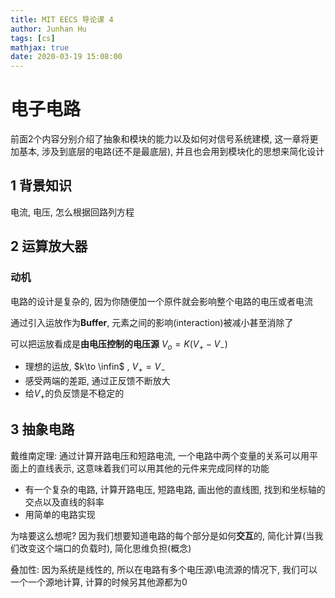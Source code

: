 ```yaml
---
title: MIT EECS 导论课 4
author: Junhan Hu
tags: [cs]
mathjax: true
date: 2020-03-19 15:08:00
---
```


# 电子电路

前面2个内容分别介绍了抽象和模块的能力以及如何对信号系统建模, 这一章将更加基本, 涉及到底层的电路(还不是最底层), 并且也会用到模块化的思想来简化设计

## 1 背景知识

电流, 电压, 怎么根据回路列方程

## 2 运算放大器

### 动机

电路的设计是复杂的, 因为你随便加一个原件就会影响整个电路的电压或者电流

通过引入运放作为**Buffer**, 元素之间的影响(interaction)被减小甚至消除了

可以把运放看成是**由电压控制的电压源** $V_o=K(V_+-V_-)$

* 理想的运放, $k\to \infin$   ,   $V_+=V_-$
* 感受两端的差距, 通过正反馈不断放大
* 给$V_+$的负反馈是不稳定的

## 3 抽象电路

戴维南定理: 通过计算开路电压和短路电流, 一个电路中两个变量的关系可以用平面上的直线表示, 这意味着我们可以用其他的元件来完成同样的功能

* 有一个复杂的电路, 计算开路电压, 短路电路, 画出他的直线图, 找到和坐标轴的交点以及直线的斜率
* 用简单的电路实现

为啥要这么想呢? 因为我们想要知道电路的每个部分是如何**交互**的, 简化计算(当我们改变这个端口的负载时), 简化思维负担(概念)

叠加性: 因为系统是线性的, 所以在电路有多个电压源\电流源的情况下, 我们可以一个一个源地计算, 计算的时候另其他源都为0